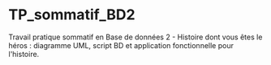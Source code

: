 # TP_sommatif_BD2
Travail pratique sommatif en Base de données 2 - Histoire dont vous êtes le héros : diagramme UML, script BD et application fonctionnelle pour l'histoire.
